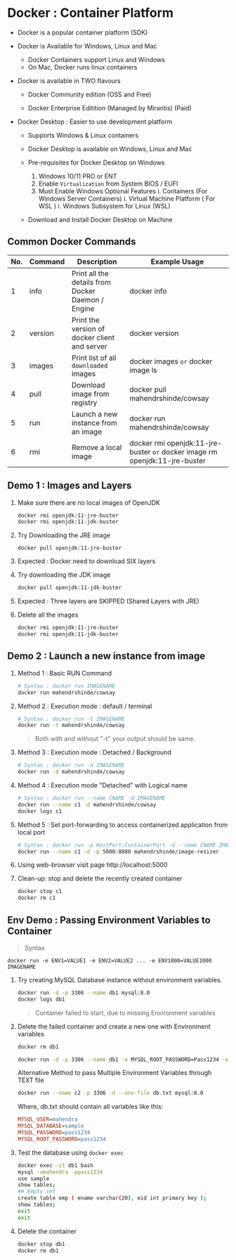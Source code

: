 # Docker : Container Platform

- Docker is a popular container platform (SDK)
- Docker is Available for Windows, Linux and Mac 
    - Docker Containers support Linux and Windows
    - On Mac, Docker runs linux containers

- Docker is available in TWO flavours

    - Docker Community edition (OSS and Free)

    - Docker Enterprise Editition (Managed by Mirantis) (Paid)

- Docker Desktop : Easier to use development platform

    - Supports Windows & Linux containers
    - Docker Desktop is available on Windows, Linux and Mac

    - Pre-requisites for Docker Desktop on Windows

        1. Windows 10/11 PRO or ENT 
        1. Enable `Virtualization` from System BIOS / EUFI
        1. Must Enable Windows Optional Features
            i. Containers (For Windows Server Containers)
            i. Virtual Machine Platform ( For WSL )
            i. Windows Subsystem for Linux (WSL)

    - Download and Install Docker Desktop on Machine

## Common Docker Commands

No. | Command | Description | Example Usage
----|---------|-------------|--------------
1  | info | Print all the details from Docker Daemon / Engine | docker info
2  | version | Print the version of docker client and server | docker version
3  | images | Print list of all `downloaded` images | docker images `or` docker image ls
4 | pull | Download image from registry | docker pull mahendrshinde/cowsay
5 | run | Launch a new instance from an image | docker run mahendrshinde/cowsay
6 | rmi | Remove a local image | docker rmi openjdk:11-jre-buster `or` docker image rm openjdk:11-jre-buster


## Demo 1 : Images and Layers

1.  Make sure there are no local images of OpenJDK

    ```bash
    docker rmi openjdk:11-jre-buster
    docker rmi openjdk:11-jdk-buster
    ```
1.  Try Downloading the JRE image

    ```
    docker pull openjdk:11-jre-buster
    ```

1.  Expected : Docker need to download SIX layers

1.  Try downloading the JDK image

    ```bash
    docker pull openjdk:11-jdk-buster
    ```

1.  Expected : Three layers are SKIPPED (Shared Layers with JRE)

1.  Delete all the images

    ```bash
    docker rmi openjdk:11-jre-buster
    docker rmi openjdk:11-jdk-buster
    ```


## Demo 2 : Launch a new instance from image

1. Method 1 : Basic RUN Command

    ```bash
    # Syntax : docker run IMAGENAME
    docker run mahendrshinde/cowsay
    ```

2. Method 2 : Execution mode : default / terminal

    ```bash
    # Syntax : docker run -t IMAGENAME
    docker run -t mahendrshinde/cowsay
    ```

    > Both with and without "-t" your output should be same.

3.  Method 3 : Execution mode : Detached / Background

    ```bash
    # Syntax : docker run -d IMAGENAME
    docker run -d mahendrshinde/cowsay
    ```

4.  Method 4 : Execution mode "Detached" with Logical name

    ```bash
    # Syntax : docker run --name CNAME -d IMAGENAME
    docker run --name c1 -d mahendrshinde/cowsay
    docker logs c1
    ```

5. Method 5 : Set port-forwarding to access containerized application from local port

    ```bash
    # Syntax : docker run -p HostPort:ContainerPort -d --name CNAME IMAGENAME
    docker run --name c1 -d -p 5000:8080 mahendrshinde/image-resizer
    ```

6. Using web-browser visit page http://localhost:5000

7.  Clean-up: stop and delete the recently created container

    ```bash
    docker stop c1
    docker rm c1
    ```

## Env Demo : Passing Environment Variables to Container

> Syntax

    docker run -e ENV1=VALUE1 -e ENV2=VALUE2 ... -e ENV1000=VALUE1000 IMAGENAME

1. Try creating MySQL Database instance without environment variables.

    ```bash
    docker run -d -p 3306 --name db1 mysql:8.0
    docker logs db1
    ```

    > Container failed to start, due to missing Environment variables

1.  Delete the failed container and create a new one with Environment variables

    ```bash
    docker rm db1

    docker run -d -p 3306 --name db1 -e MYSQL_ROOT_PASSWORD=Pass1234 -e MYSQL_USER=mahendra -e MYSQL_PASSWORD=pass1234 -e MYSQL_DATABASE=sample  mysql:8.0

    ```

    Alternative Method to pass Multiple Environment Variables through TEXT file

    ```bash
    docker run --name c2 -p 3306 -d --env-file db.txt mysql:8.0
    ```
    Where, db.txt should contain all variables like this:

    ```ini
    MYSQL_USER=mahendra
    MYSQL_DATABASE=sample
    MYSQL_PASSWORD=pass1234
    MYSQL_ROOT_PASSWORD=pass1234
    ```

1.  Test the database using `docker exec`

    ```bash
    docker exec -it db1 bash
    mysql -umahendra -ppass1234 
    use sample
    show tables;
    ## Empty set
    create table emp ( ename varchar(20), eid int primary key );
    show tables;
    exit
    exit
    ```

1.  Delete the container

    ```bash
    docker stop db1
    docker rm db1
    ```
